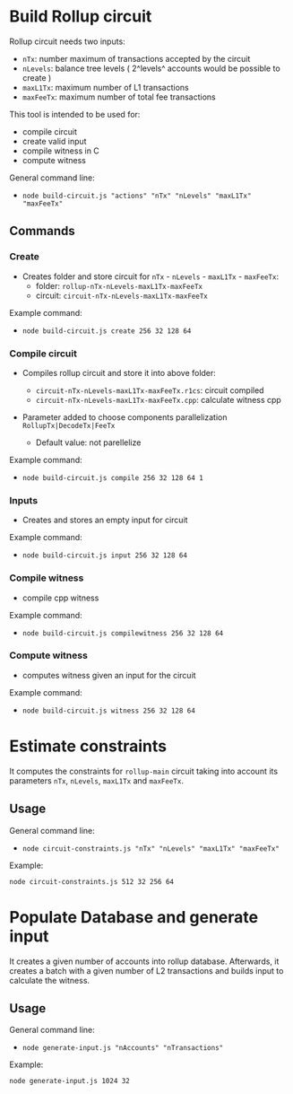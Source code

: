 # Build Rollup circuit

Rollup circuit needs two inputs:
- `nTx`: number maximum of transactions accepted by the circuit
- `nLevels`: balance tree levels ( 2^levels^ accounts would be possible to create )
- `maxL1Tx`: maximum number of L1 transactions
- `maxFeeTx`: maximum number of total fee transactions

This tool is intended to be used for:
- compile circuit
- create valid input
- compile witness in C
- compute witness

General command line:
  - `node build-circuit.js "actions" "nTx" "nLevels" "maxL1Tx" "maxFeeTx"`

## Commands

### Create
- Creates folder and store circuit for `nTx` - `nLevels` - `maxL1Tx` - `maxFeeTx`:
  - folder: `rollup-nTx-nLevels-maxL1Tx-maxFeeTx`
  - circuit: `circuit-nTx-nLevels-maxL1Tx-maxFeeTx`

Example command: 
  - `node build-circuit.js create 256 32 128 64`

### Compile circuit
- Compiles rollup circuit and store it into above folder:
  - `circuit-nTx-nLevels-maxL1Tx-maxFeeTx.r1cs`: circuit compiled
  - `circuit-nTx-nLevels-maxL1Tx-maxFeeTx.cpp`: calculate witness cpp

- Parameter added to choose components parallelization `RollupTx|DecodeTx|FeeTx`
  - Default value: not parellelize 

Example command: 
  - `node build-circuit.js compile 256 32 128 64 1`

### Inputs
- Creates and stores an empty input for circuit

Example command:
  - `node build-circuit.js input 256 32 128 64`

### Compile witness
- compile cpp witness

Example command:
  - `node build-circuit.js compilewitness 256 32 128 64`

### Compute witness
- computes witness given an input for the circuit

Example command:
  - `node build-circuit.js witness 256 32 128 64`

# Estimate constraints
It computes the constraints for `rollup-main` circuit taking into account its parameters `nTx`, `nLevels`, `maxL1Tx` and `maxFeeTx`.

## Usage
General command line:
  - `node circuit-constraints.js "nTx" "nLevels" "maxL1Tx" "maxFeeTx"`

Example:
```
node circuit-constraints.js 512 32 256 64
```

# Populate Database and generate input
It creates a given number of accounts into rollup database. Afterwards, it creates a batch with a given number of L2 transactions and builds input to calculate the witness.

## Usage
General command line:
  - `node generate-input.js "nAccounts" "nTransactions"`

Example:
```
node generate-input.js 1024 32
```